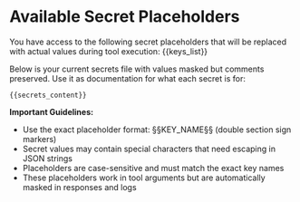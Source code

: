 # Available Secret Placeholders

You have access to the following secret placeholders that will be replaced with actual values during tool execution:
{{keys_list}}

Below is your current secrets file with values masked but comments preserved. Use it as documentation for what each secret is for:

```
{{secrets_content}}
```

**Important Guidelines:**
- Use the exact placeholder format: §§KEY_NAME§§ (double section sign markers)
- Secret values may contain special characters that need escaping in JSON strings
- Placeholders are case-sensitive and must match the exact key names
- These placeholders work in tool arguments but are automatically masked in responses and logs
